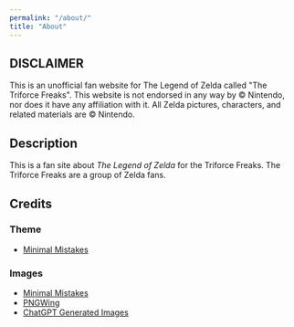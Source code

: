 ```yaml
---
permalink: "/about/"
title: "About"
---
```


## DISCLAIMER

This is an unofficial fan website for The Legend of Zelda called "The Triforce Freaks". This website is not endorsed in any way by © Nintendo, nor does it have any affiliation with it. All Zelda pictures, characters, and related materials are © Nintendo.

## Description

This is a fan site about *The Legend of Zelda* for the Triforce Freaks. The Triforce Freaks are a group of Zelda fans.

## Credits

### Theme

  - [Minimal Mistakes](https://mademistakes.com/work/jekyll-themes/minimal-mistakes/)

### Images

  - [Minimal Mistakes](https://mademistakes.com/work/jekyll-themes/minimal-mistakes/)
  - [PNGWing](https://pngwing.com)
  - [ChatGPT Generated Images](https://chatgpt.com)

